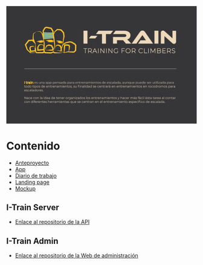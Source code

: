 ![](images/cabecera.png)

# Contenido

-   [Anteproyecto](Anteproyecto/README.md)
-   [App](App/README.md)
-   [Diario de trabajo](Advances/README.md)
-   [Landing page](Landing-page/README.md)
-   [Mockup](Mockup/README.md)

## I-Train Server

-   [Enlace al repositorio de la API](https://github.com/VictorGallardo/I-Train-server)

## I-Train Admin

-   [Enlace al repositorio de la Web de administración](https://github.com/VictorGallardo/I-Train-admin)

<!-- ###  :movie_camera: Vídeo

 [Primera version I-Train 1.1.0 ](https://drive.google.com/file/d/1rrB4uA3F1u-7I0r0mJRuVqMvU_hUDgvz/view?usp=sharing) -->
